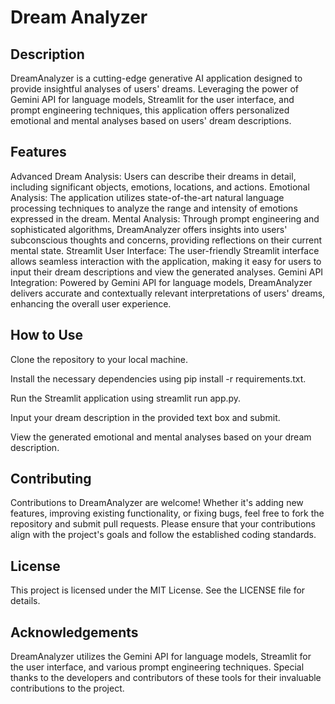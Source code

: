 # Dream Analyzer

## Description

DreamAnalyzer is a cutting-edge generative AI application designed to provide insightful analyses of users' dreams. Leveraging the power of Gemini API for language models, Streamlit for the user interface, and prompt engineering techniques, this application offers personalized emotional and mental analyses based on users' dream descriptions.

## Features

Advanced Dream Analysis: Users can describe their dreams in detail, including significant objects, emotions, locations, and actions.
Emotional Analysis: The application utilizes state-of-the-art natural language processing techniques to analyze the range and intensity of emotions expressed in the dream.
Mental Analysis: Through prompt engineering and sophisticated algorithms, DreamAnalyzer offers insights into users' subconscious thoughts and concerns, providing reflections on their current mental state.
Streamlit User Interface: The user-friendly Streamlit interface allows seamless interaction with the application, making it easy for users to input their dream descriptions and view the generated analyses.
Gemini API Integration: Powered by Gemini API for language models, DreamAnalyzer delivers accurate and contextually relevant interpretations of users' dreams, enhancing the overall user experience.

## How to Use

Clone the repository to your local machine.

Install the necessary dependencies using pip install -r requirements.txt.

Run the Streamlit application using streamlit run app.py.

Input your dream description in the provided text box and submit.

View the generated emotional and mental analyses based on your dream description.

## Contributing

Contributions to DreamAnalyzer are welcome! Whether it's adding new features, improving existing functionality, or fixing bugs, feel free to fork the repository and submit pull requests. Please ensure that your contributions align with the project's goals and follow the established coding standards.

## License

This project is licensed under the MIT License. See the LICENSE file for details.

## Acknowledgements

DreamAnalyzer utilizes the Gemini API for language models, Streamlit for the user interface, and various prompt engineering techniques. Special thanks to the developers and contributors of these tools for their invaluable contributions to the project.
